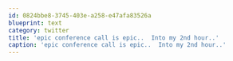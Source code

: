 ```yaml
---
id: 0824bbe8-3745-403e-a258-e47afa83526a
blueprint: text
category: twitter
title: 'epic conference call is epic..  Into my 2nd hour..'
caption: 'epic conference call is epic..  Into my 2nd hour..'
---
```

